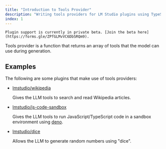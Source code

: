 ```yaml
---
title: "Introduction to Tools Provider"
description: "Writing tools providers for LM Studio plugins using TypeScript"
index: 1
---
```


```lms_private_beta
Plugin support is currently in private beta. [Join the beta here](https://forms.gle/ZPfGLMvVC6DbSRQm9).
```

Tools provider is a function that returns an array of tools that the model can use during generation.

## Examples

The following are some plugins that make use of tools providers:

- [lmstudio/wikipedia](https://lmstudio.ai/lmstudio/wikipedia)

  Gives the LLM tools to search and read Wikipedia articles.

- [lmstudio/js-code-sandbox](https://lmstudio.ai/lmstudio/js-code-sandbox)

  Gives the LLM tools to run JavaScript/TypeScript code in a sandbox environment using [deno](https://deno.com/).

- [lmstudio/dice](https://lmstudio.ai/lmstudio/dice)

  Allows the LLM to generate random numbers using "dice".

